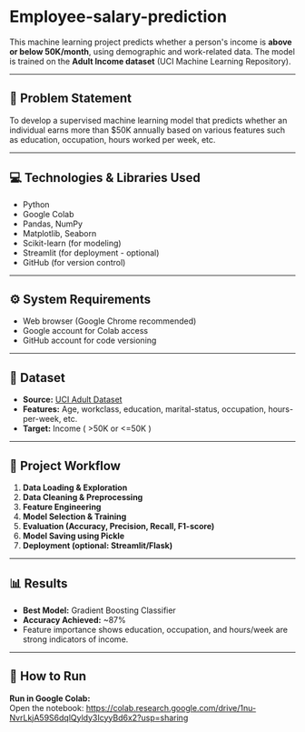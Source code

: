 # Employee-salary-prediction

This machine learning project predicts whether a person's income is **above or below 50K/month**, using demographic and work-related data. The model is trained on the **Adult Income dataset** (UCI Machine Learning Repository).

---

## 📌 Problem Statement

To develop a supervised machine learning model that predicts whether an individual earns more than \$50K annually based on various features such as education, occupation, hours worked per week, etc.

---

## 💻 Technologies & Libraries Used

- Python
- Google Colab
- Pandas, NumPy
- Matplotlib, Seaborn
- Scikit-learn (for modeling)
- Streamlit (for deployment - optional)
- GitHub (for version control)

---

## ⚙️ System Requirements

- Web browser (Google Chrome recommended)
- Google account for Colab access
- GitHub account for code versioning

---

## 📂 Dataset

- **Source:** [UCI Adult Dataset](https://archive.ics.uci.edu/ml/datasets/adult)
- **Features:** Age, workclass, education, marital-status, occupation, hours-per-week, etc.
- **Target:** Income ( >50K or <=50K )

---

## 🧪 Project Workflow

1. **Data Loading & Exploration**
2. **Data Cleaning & Preprocessing**
3. **Feature Engineering**
4. **Model Selection & Training**
5. **Evaluation (Accuracy, Precision, Recall, F1-score)**
6. **Model Saving using Pickle**
7. **Deployment (optional: Streamlit/Flask)**

---

## 📊 Results

- **Best Model:** Gradient Boosting Classifier
- **Accuracy Achieved:** ~87%
- Feature importance shows education, occupation, and hours/week are strong indicators of income.

---

## 🚀 How to Run

 **Run in Google Colab:**  
   Open the notebook: https://colab.research.google.com/drive/1nu-NvrLkjA59S6dqlQyldy3IcyyBd6x2?usp=sharing


